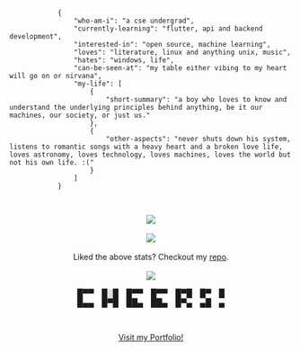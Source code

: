 <p align="center">
    <pre>
        <code class="language-json">
            {
                "who-am-i": "a cse undergrad",
                "currently-learning": "flutter, api and backend development",
                "interested-in": "open source, machine learning",
                "loves": "literature, linux and anything unix, music",
                "hates": "windows, life",
                "can-be-seen-at": "my table either vibing to my heart will go on or nirvana",
                "my-life": [
                    {
                        "short-summary": "a boy who loves to know and understand the underlying principles behind anything, be it our machines, our society, or just us."
                    },
                    {
                        "other-aspects": "never shuts down his system, listens to romantic songs with a heavy heart and a broken love life, loves astronomy, loves technology, loves machines, loves the world but not his own life. :("
                    }
                ]
            }
        </code>
    </pre>
    <p align="center">
    <img src="https://enihmv5bm33qwsq.m.pipedream.net/?username=danger-ahead">
    <br></br>
    <img src="https://serverless-gh-api.vercel.app/api/wakatime_code_stats" /><br></br>
    Liked the above stats? Checkout my <a href="https://github.com/danger-ahead/serverless-apis">repo<a/>.
    <br></br>
    <img src="https://github-readme-stats.vercel.app/api?username=danger-ahead&&layout=compact&count_private=true&show_icons=true&hide_border=true&include_all_commits=true&bg_color=0D1117&title_color=FFFFFF&text_color=FFFFFF&icon_color=FFFFFF"/>
    </p>
    <p align="center">
        █▀▀ █░█ █▀▀ █▀▀ █▀█ █▀ █<br>
        █▄▄ █▀█ ██▄ ██▄ █▀▄ ▄█ ▄
    </p><br>
    <p align="center"><a href="https://shourya.vercel.app">Visit my Portfolio!</a></p>
</p>
